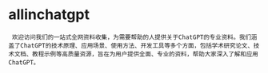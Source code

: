 # allinchatgpt
     欢迎访问我们的一站式全网资料收集，为需要帮助的人提供关于ChatGPT的专业资料。我们涵盖了ChatGPT的技术原理、应用场景、使用方法、开发工具等多个方面，包括学术研究论文、技术文档、教程示例等高质量资源，旨在为用户提供全面、专业的资料，帮助大家深入了解和应用ChatGPT。
